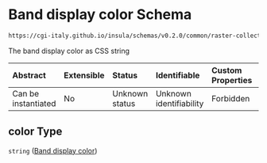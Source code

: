 # Band display color Schema

```txt
https://cgi-italy.github.io/insula/schemas/v0.2.0/common/raster-collection.schema.json#/$defs/rasterBandVisualizationConfig/properties/color
```

The band display color as CSS string

| Abstract            | Extensible | Status         | Identifiable            | Custom Properties | Additional Properties | Access Restrictions | Defined In                                                                                             |
| :------------------ | :--------- | :------------- | :---------------------- | :---------------- | :-------------------- | :------------------ | :----------------------------------------------------------------------------------------------------- |
| Can be instantiated | No         | Unknown status | Unknown identifiability | Forbidden         | Allowed               | none                | [raster-collection.schema.json\*](schemas/common/raster-collection.schema.json) |

## color Type

`string` ([Band display color](raster-collection-defs-band-visualization-configuration-properties-band-display-color.md))
